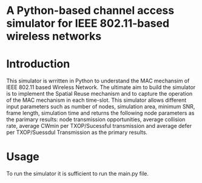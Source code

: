 # A Python-based channel access simulator for IEEE 802.11-based wireless networks

# Introduction

This simulator is wrritten in Python to understand the MAC mechansim of IEEE 802.11 based Wireless Network. The ultimate aim to build the simulator is to implement the Spatial Reuse mechanism and to capture the operation
of the MAC mechanism in each time-slot. This simulator allows different input parameters such as number of nodes, simulation area, minimum SNR, frame length, simulation time and returns the following node parameters as the parimary results: node transmission opportunities, average collision rate, average CWmin per TXOP/Sucessful transmission and average defer per TXOP/Suessdul Transmission as the primary results. 

# Usage
To run the simulator it is sufficient to run the main.py file. 





